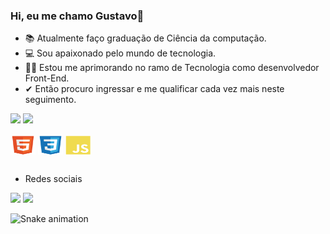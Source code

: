 ### Hi, eu me chamo Gustavo👋

- 📚 Atualmente faço graduação de Ciência da computação.
- 💻 Sou apaixonado pelo mundo de tecnologia.
- 👨‍💻 Estou me aprimorando no ramo de Tecnologia como desenvolvedor Front-End.
- ✔ Então procuro ingressar e me qualificar cada vez mais neste seguimento.
 <div>
  <img height="150em" src="https://github-readme-stats.vercel.app/api?username=nomegustaa&show_icons=true&theme=cobalt&include_all_commits=true&count_private=true"/>
  <img height="150em" src="https://github-readme-stats.vercel.app/api/top-langs/?username=nomegustaa&layout=compact&langs_count=7&theme=cobalt"/>
</div><br>

<div>
  <img align="center" alt="gusta-HTML" height="30" width="40" src="https://raw.githubusercontent.com/devicons/devicon/master/icons/html5/html5-original.svg">
  <img align="center" alt="gusta-CSS" height="30" width="40" src="https://raw.githubusercontent.com/devicons/devicon/master/icons/css3/css3-original.svg">
  <img align="center" alt="gusta-Js" height="30" width="40" src="https://raw.githubusercontent.com/devicons/devicon/master/icons/javascript/javascript-plain.svg">
</div>

  ##
  - Redes sociais
  <div>
  <a href = "mailto:gustavocarvalhodasilva015@gmail.com"><img src="https://img.shields.io/badge/-Gmail-%23333?style=for-the-badge&logo=gmail&logoColor=white" target="_blank"></a>
  <a href="https://www.linkedin.com/in/gustavo--carvalho-da-silva" target="_blank"><img src="https://img.shields.io/badge/-LinkedIn-%230077B5?style=for-the-badge&logo=linkedin&logoColor=white" target="_blank"></a> 

   ![Snake animation](https://github.com/nomegustaa/nomegustaa/blob/output/github-contribution-grid-snake.svg)
</div>
